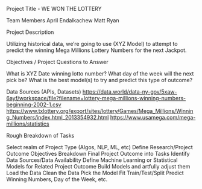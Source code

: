 Project Title - WE WON THE LOTTERY

Team Members
April
Endalkachew
Matt
Ryan

Project Description

Utilizing historical data, we’re going to use (XYZ Model) to attempt to predict the winning Mega Millions Lottery Numbers for the next Jackpot.

Objectives / Project Questions to Answer

What is XYZ Date winning lotto number?
What day of the week will the next pick be?
What is the best model(s) to try and predict this type of outcome?

Data Sources (APIs, Datasets)
https://data.world/data-ny-gov/5xaw-6ayf/workspace/file?filename=lottery-mega-millions-winning-numbers-beginning-2002-1.csv
https://www.txlottery.org/export/sites/lottery/Games/Mega_Millions/Winning_Numbers/index.html_2013354932.html
https://www.usamega.com/mega-millions/statistics

Rough Breakdown of Tasks

Select realm of Project Type (Algos, NLP, ML, etc)
Define Research/Project Outcome Objectives
Breakdown Final Project Outcome into Tasks
Identify Data Sources/Data Availability
Define Machine Learning or Statistical Models for Related Project Outcome
Build Models and artfully adjust them
Load the Data
Clean the Data
Pick the Model
Fit
Train/Test/Split
Predict Winning Numbers, Day of the Week, etc. 
